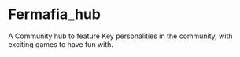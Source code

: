 # Fermafia_hub
A Community hub to feature Key personalities in the community, with exciting games to have fun with.
